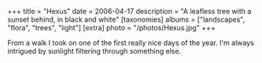 +++
title = "Hexus"
date = 2006-04-17
description = "A leafless tree with a sunset behind, in black and white"
[taxonomies]
albums = ["landscapes", "flora", "trees", "light"]
[extra]
photo = "/photos/Hexus.jpg"
+++

From a walk I took on one of the first really nice days of the year. I'm always intrigued by sunlight filtering through something else.
